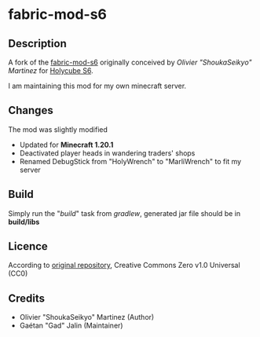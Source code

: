 # fabric-mod-s6

## Description

A fork of the [fabric-mod-s6](https://gitlab.com/holycube/fabric-mod-s6) originally conceived by *Olivier "ShoukaSeikyo" Martinez* for [Holycube S6](https://www.holycube.fr/).

I am maintaining this mod for my own minecraft server.

## Changes

The mod was slightly modified

- Updated for **Minecraft 1.20.1**
- Deactivated player heads in wandering traders' shops
- Renamed DebugStick from "HolyWrench" to "MarliWrench" to fit my server

## Build

Simply run the "*build*" task from *gradlew*, generated jar file should be in **build/libs**

## Licence

According to [original repository](https://gitlab.com/holycube/fabric-mod-s6), Creative Commons Zero v1.0 Universal (CC0)

## Credits

- Olivier "ShoukaSeikyo" Martinez (Author)
- Gaétan "Gad" Jalin (Maintainer)
